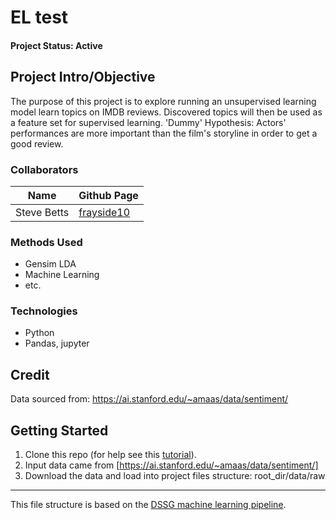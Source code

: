 # EL test

#### Project Status: Active

## Project Intro/Objective
The purpose of this project is to explore running an unsupervised learning model learn topics on IMDB reviews.  Discovered topics will then be used as a feature set for supervised learning.  'Dummy' Hypothesis: Actors' performances are more important than the film's storyline in order to get a good review.  

### Collaborators
|Name     |  Github Page   |  
|---------|-----------------|
|Steve Betts | [frayside10](https://github.com/frayside10/ELTest.git)|

### Methods Used
* Gensim LDA 
* Machine Learning
* etc.

### Technologies
* Python
* Pandas, jupyter

## Credit
Data sourced from: https://ai.stanford.edu/~amaas/data/sentiment/


## Getting Started

1. Clone this repo (for help see this [tutorial](https://help.github.com/articles/cloning-a-repository/)).
2. Input data came from [https://ai.stanford.edu/~amaas/data/sentiment/]
3. Download the data and load into project files structure:  root_dir/data/raw


---

This file structure is based on the [DSSG machine learning pipeline](https://github.com/dssg/hitchhikers-guide/tree/master/sources/curriculum/0_before_you_start/pipelines-and-project-workflow).
